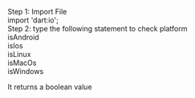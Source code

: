 Step 1: Import File <br />
import 'dart:io'; <br />
Step 2: type the following statement to check platform <br />
isAndroid <br />
isIos <br />
isLinux <br />
isMacOs <br />
isWindows<br />


It returns a boolean value
